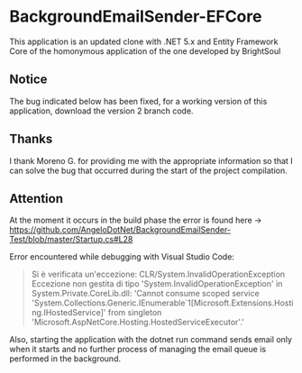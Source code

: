 # BackgroundEmailSender-EFCore
This application is an updated clone with .NET 5.x and Entity Framework Core of the homonymous application of the one developed by BrightSoul

## Notice
The bug indicated below has been fixed, for a working version of this application, download the version 2 branch code.

## Thanks
I thank Moreno G. for providing me with the appropriate information so that I can solve the bug that occurred during the start of the project compilation.

## Attention
At the moment it occurs in the build phase the error is found here -> https://github.com/AngeloDotNet/BackgroundEmailSender-Test/blob/master/Startup.cs#L28

Error encountered while debugging with Visual Studio Code:
>Si è verificata un'eccezione: CLR/System.InvalidOperationException
Eccezione non gestita di tipo 'System.InvalidOperationException' in System.Private.CoreLib.dll: 'Cannot consume scoped service 'System.Collections.Generic.IEnumerable`1[Microsoft.Extensions.Hosting.IHostedService]' from singleton 'Microsoft.AspNetCore.Hosting.HostedServiceExecutor'.'

Also, starting the application with the dotnet run command sends email only when it starts and no further process of managing the email queue is performed in the background.
